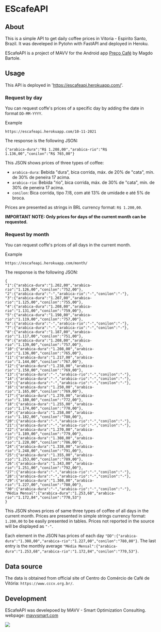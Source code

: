 # EScafeAPI

## About
This is a simple API to get daily coffee prices in Vitoria - Espirito Santo, Brazil. It was develeped in Pytohn with FastAPI and deployed in Heroku.

EScafeAPI is a project of MAVV for the  Android app [Preço Café](https://play.google.com/store/apps/details?id=com.bortole.precocafe) by Magdo Bartole. 

## Usage
This API is deployed in 'https://escafeapi.herokuapp.com/'. 

### Request by day
You can request coffe's prices of a specific day by adding the date in format `DD-MM-YYYY`.

Example
```
https://escafeapi.herokuapp.com/10-11-2021
```

The response is the following JSON:
```
{"arabica-dura":"R$ 1.208,00","arabica-rio":"R$ 1.136,00","conilon":"R$ 765,00"}
```

This JSON shows prices of three types of coffee:

* `arabica-dura`: Bebida "dura", bica corrida, máx. de 20% de "cata", mín. de 30% de peneira 17 acima.
* `arabica-rio`: Bebida "rio", bica corrida, máx. de 30% de "cata", mín. de 30% de peneira 17 acima.
* `conilon`: Bica corrida, tipo 7/8, com até 13% de umidade e até 5% de broca.

Prices are presented as strings in BRL currency format: `R$ 1.200,00`.

**IMPORTANT NOTE: Only prices for days of the current month can be requested.**

### Request by month
You can request coffe's prices of all days in the current month.

Example
```
https://escafeapi.herokuapp.com/month/
```


The response is the following JSON:
```
{
"1":{"arabica-dura":"1.202,00","arabica-rio":"1.126,00","conilon":"752,00"},
"2":{"arabica-dura":"-","arabica-rio":"-","conilon":"-"},
"3":{"arabica-dura":"1.207,00","arabica-rio":"1.125,00","conilon":"755,00"},
"4":{"arabica-dura":"1.208,00","arabica-rio":"1.131,00","conilon":"759,00"},
"5":{"arabica-dura":"1.190,00","arabica-rio":"1.119,00","conilon":"757,00"},
"6":{"arabica-dura":"-","arabica-rio":"-","conilon":"-"},
"7":{"arabica-dura":"-","arabica-rio":"-","conilon":"-"},
"8":{"arabica-dura":"1.187,00","arabica-rio":"1.117,00","conilon":"751,00"},
"9":{"arabica-dura":"1.208,00","arabica-rio":"1.139,00","conilon":"757,00"},
"10":{"arabica-dura":"1.208,00","arabica-rio":"1.136,00","conilon":"765,00"},
"11":{"arabica-dura":"1.217,00","arabica-rio":"1.144,00","conilon":"767,00"},
"12":{"arabica-dura":"1.238,00","arabica-rio":"1.150,00","conilon":"769,00"},
"13":{"arabica-dura":"-","arabica-rio":"-","conilon":"-"},
"14":{"arabica-dura":"-","arabica-rio":"-","conilon":"-"},
"15":{"arabica-dura":"-","arabica-rio":"-","conilon":"-"},
"16":{"arabica-dura":"1.250,00","arabica-rio":"1.165,00","conilon":"769,00"},
"17":{"arabica-dura":"1.270,00","arabica-rio":"1.180,00","conilon":"772,00"},
"18":{"arabica-dura":"1.255,00","arabica-rio":"1.174,00","conilon":"770,00"},
"19":{"arabica-dura":"1.258,00","arabica-rio":"1.182,00","conilon":"780,00"},
"20":{"arabica-dura":"-","arabica-rio":"-","conilon":"-"},
"21":{"arabica-dura":"-","arabica-rio":"-","conilon":"-"},
"22":{"arabica-dura":"1.270,00","arabica-rio":"1.189,00","conilon":"779,00"},
"23":{"arabica-dura":"1.308,00","arabica-rio":"1.228,00","conilon":"786,00"},
"24":{"arabica-dura":"1.338,00","arabica-rio":"1.248,00","conilon":"791,00"},
"25":{"arabica-dura":"1.355,00","arabica-rio":"1.253,00","conilon":"789,00"},
"26":{"arabica-dura":"1.343,00","arabica-rio":"1.251,00","conilon":"792,00"},
"27":{"arabica-dura":"-","arabica-rio":"-","conilon":"-"},
"28":{"arabica-dura":"-","arabica-rio":"-","conilon":"-"},
"29":{"arabica-dura":"1.308,00","arabica-rio":"1.227,00","conilon":"780,00"},
"30":{"arabica-dura":"-","arabica-rio":"-","conilon":"-"},
"Média Mensal":{"arabica-dura":"1.253,68","arabica-rio":"1.172,84","conilon":"770,53"}
}
```
This JSON shows prices of same three types of coffee of all days in the current month. Prices are presented in simple strings currency format: `1.200,00` to be easily presented in tables. Prices not reported in the source will be displayed as `"-"`.

Each element in the JSON has prices of each day `"DD":{"arabica-dura":"1.308,00","arabica-rio":"1.227,00","conilon":"780,00"}`. 
The last entry is the monthly average `"Média Mensal":{"arabica-dura":"1.253,68","arabica-rio":"1.172,84","conilon":"770,53"}`.

## Data source

The data is obtained from official site of Centro do Comércio de Café de Vitória: `https://www.cccv.org.br/`.


## Development

EScafeAPI was develepoed by MAVV - Smart Optimization Consulting.
webpage: [mavvsmart.com](https://mavvsmart.com/)

![](https://mavvsmart.com/wp-content/uploads/2021/11/logo_black2-300x100.png)


